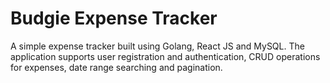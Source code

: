 # Budgie Expense Tracker
A simple expense tracker built using Golang, React JS and MySQL. The application supports user registration and authentication, CRUD operations for expenses, date range searching and pagination.


